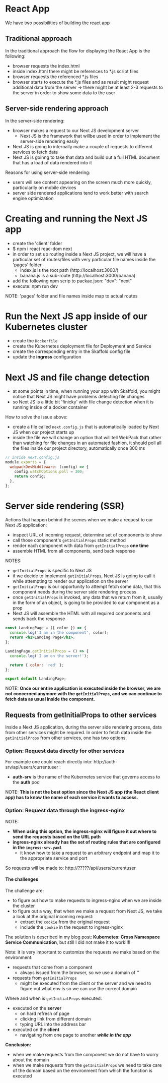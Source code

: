 # React App

We have two possibilities of building the react app

## Traditional approach

In the traditional approach the flow for displaying the React App is the following:

- browser requests the index.html
- inside index.html there might be references to \*.js script files
- browser requests the referenced \*.js files
- browser starts to execute the \*.js files and as result might request additional data from the server
  => there might be at least 2-3 requests to the server in order to show some data to the user

## Server-side rendering approach

In the server-side rendering:

- browser makes a request to our Next JS development server
  - Next JS is the framework that willbe used in order to implement the server-side rendering easily
- Next JS is going to internally make a couple of requests to different services to fetch data
- Next JS is goinng to take that data and build out a full HTML document that has a load of data rendered into it

Reasons for using server-side rendering:

- users will see content appearing on the screen much more quickly, particularlly on mobile devices
- server side rendered applications tend to work better with search engine optimization

# Creating and running the Next JS app

- create the 'client' folder
- \$ npm i react reac-dom next
- in order to set up routing inside a Next JS project, we will have a particular set of routes/files with very particular file names inside the 'pages' folder
  - index.js is the root path (http://localhost:3000/)
  - banana.js is a sub-route (http://localhost:3000/banana)
- add the following npm scrip to packae.json: "dev": "next"
- execute: npm run dev

NOTE: 'pages' folder and file names inside map to actual routes

# Run the Next JS app inside of our Kubernetes cluster

- create the `Dockerfile`
- create the Kubernetes deployment file for Deployment and Service
- create the corresponding entry in the Skaffold config file
- update the **ingress** configuration

# Next JS and file change detection

- at some points in time, when running your app with Skaffold, you might notice that Next JS might have problems detecting file changes
- so Next JS is a little bit 'finicky' with file change detection when it is running inside of a docker container

How to solve the issue above:

- create a file called `next.config.js` that is automatically loaded by Next JS when our project starts up
- inside the file we will change an option that will tell WebPack that rather than watching for file changes in an automated fashion, it should poll all the files inside our project directory, automatically once 300 ms

```js
// inside next.config.js
module.exports = {
  webpackDevMiddleware: (config) => {
    config.watchOptions.poll = 300;
    return config;
  },
};
```

# Server side rendering (SSR)

Actions that happen behind the scenes when we make a request to our Next JS application:

- inspect URL of incoming request, determine set of components to show
- call those component's `getInitialProps` static method
- render each component with data from `getInitialProps` **one time**
- assemble HTML from all components, send back response

NOTES:

- `getInitialProps` is specific to Next JS
- if we decide to implement `getInitialProps`, Next JS is going to call it while attempting to render our application on the server
- `getInitialProps` is our opportunity to attempt fetch some data, that this component needs during the server side rendering process
- once `getInitialProps` is invoked, any data that we return from it, usually in the form of an object, is going to be provided to our component as a prop
- Next JS will assemble the HTML with all required components and sends back the response

```jsx
const LandingPage = ({ color }) => {
  console.log('I am in the component', color);
  return <h1>Landing Page</h1>;
};

LandingPage.getInitialProps = () => {
  console.log('I am on the server!');

  return { color: 'red' };
};

export default LandingPage;
```

NOTE: **Once our entire application is executed inside the browser, we are not concerned anymore with the `getInitialProps`, and we can continue to fetch data as usual inside the component.**

## Requests from getInitialProps to other services

Inside a Next JS application, during tha server side rendering process, data from other services might be required. In order to fetch data inside the `getInitialProps` from other services, one has two options.

### Option: Request data directly for other services

For example one could reach directly into: http://auth-srv/api/users/currentuser :

- **auth-srv** is the name of the Kubernetes service that governs access to the **auth** pod

NOTE: **This is not the best option since the Next JS app (the React client app) has to know the name of each service it wants to access.**

### Option: Request data through the ingress-nginx

NOTE:

- **When using this option, the ingress-nginx will figure it out where to send the requests based on the URL path**
- **ingress-nginx already has the set of routing rules that are configured in the `ingress-srv.yaml`**
  - it know how to take a request to an arbitrary endpoint and map it to the appropriate service and port

So requests will be made to: http://?????/api/users/currentuser

#### The challenges

The challenge are:

- to figure out how to make requests to ingress-nginx when we are inside the cluster
- to figure out a way, that when we make a request from Next JS, we take a look at the original incoming request:
  - extract the `cookie` from the original request
  - include the `cookie` in the request to ingress-nginx

The solution is described in my blog post: **Kubernetes: Cross Namespace Service Communication**, but still I did not make it to work!!!!

Note: it is very important to customize the requests we make based on the environment:

- requests that come from a component
  - always issued from the browser, so we use a domain of ''
- requests from `getInitialProps`
  - might be executed from the client or the server and we need to figure out what env is so we can use the correct domain

Where and when is `getInitialProps` executed:

- executed on the **server**
  - on hard refresh of page
  - clicking link from different domain
  - typing URL into the address bar
- executed on the **client**
  - navigating from one page to another **_while in the app_**

**Conclusion:**

- when we make requests from the component we do not have to worry about the domain
- when we make requests from the `getInitialProps` we need to take care of the domain based on the environment from which the function is executed
